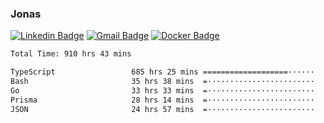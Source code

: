 ### Jonas
[![Linkedin Badge](https://img.shields.io/badge/-Jonas%20Neto-9933F7?style=flat-square&logo=Linkedin&logoColor=white&link=https://www.linkedin.com/in/jonas-nogueira-neto/)](https://www.linkedin.com/in/jonas-nogueira-neto/)
[![Gmail Badge](https://img.shields.io/badge/-nogueiraneto.jonas@gmail.com-9933F7?style=flat-square&logo=Gmail&logoColor=white&link=mailto:nogueiraneto.jonas@gmail.com)](mailto:nogueiraneto.jonas@gmail.com)
[![Docker Badge](https://img.shields.io/badge/-DockerHub-9933F7?style=flat-square&logo=Docker&logoColor=white&link=https://hub.docker.com/u/jonasssneto)](https://hub.docker.com/u/jonasssneto)


<!--START_SECTION:waka-->

```txt
Total Time: 910 hrs 43 mins

TypeScript                 685 hrs 25 mins ===================······   74.59 %
Bash                       35 hrs 38 mins  =························   03.88 %
Go                         33 hrs 33 mins  =························   03.65 %
Prisma                     28 hrs 14 mins  =························   03.07 %
JSON                       24 hrs 57 mins  =························   02.72 %
```

<!--END_SECTION:waka-->
###
